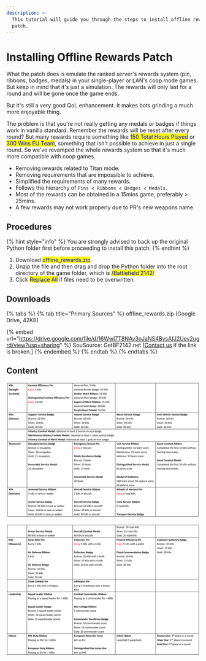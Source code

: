 ```yaml
---
description: >-
  This tutorial will guide you through the steps to install offline rewards
  patch.
---
```


# Installing Offline Rewards Patch

What the patch does is emulate the ranked server's rewards system (pin, ribbons, badges, medals) in your single-player or LAN's coop mode games. But keep in mind that it's just a simulation. The rewards will only last for a round and will be gone once the game ends.

But it's still a very good QoL enhancement. It makes bots grinding a much more enjoyable thing.

The problem is that you're not really getting any medals or badges if things work in vanilla standard. Remember the rewards will be reset after every round? But many rewards require something like <mark style="color:blue;">150 Total Hours Played</mark> or <mark style="color:blue;">300 Wins EU Team</mark>, something that isn't possible to achieve in just a single round. So we've revamped the whole rewards system so that it's much more compatible with coop games.

* Removing rewards related to Titan mode.
* Removing requirements that are impossible to achieve.
* Simplified the requirements of many rewards.
* Follows the hierarchy of `Pins < Ribbons < Badges < Medals`.
* Most of the rewards can be obtained in a 15mins game, preferably > 25mins.
* A few rewards may not work properly due to PR's new weapons name.

## Procedures

{% hint style="info" %}
You are strongly advised to back up the original Python folder first before proceeding to install this patch.
{% endhint %}

1. Download <mark style="color:blue;">offline\_rewards.zip</mark>.
2. Unzip the file and then drag and drop the Python folder into the root directory of the game folder, which is <mark style="color:blue;">/Battlefield 2142/</mark>&#x20;
3. Click <mark style="color:blue;">Replace All</mark> if files need to be overwritten.

## Downloads

{% tabs %}
{% tab title="Primary Sources" %}
offline\_rewards.zip (Google Drive, 42KB)

{% embed url="https://drive.google.com/file/d/16WwI7T8NAv3oJaNS4BysAfJ2Uev2ugrd/view?usp=sharing" %}
SouSource: GetBF2142.net \[[Contact us](https://getbf2142.weebly.com/contact.html) if the link is broken.]&#x20;
{% endembed %}
{% endtab %}
{% endtabs %}

## Content

![Offline Rewards System](../.gitbook/assets/unknown23.png)

![Offline Rewards System](../.gitbook/assets/unknown345t5r.png)
